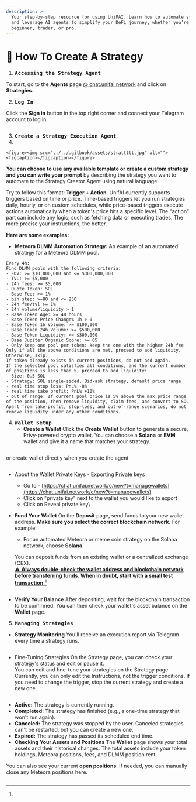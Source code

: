 ```yaml
---
description: >-
  Your step-by-step resource for using UniFAI. Learn how to automate strategies,
  and leverage AI agents to simplify your DeFi journey, whether you’re a
  beginner, trader, or pro.
---
```


# 📰 How To Create A Strategy

1. <kbd>**Accessing the Strategy Agent**</kbd>

To start, go to the **Agents** page [@ chat.unifai.network](https://chat.unifai.network/) and click on **Strategies**.

2. <kbd>**Log In**</kbd>

Click the **Sign in** button in the top right corner and connect your Telegram account to log in.

<figure><img src="../../.gitbook/assets/image (1).png" alt=""><figcaption></figcaption></figure>





3. <kbd>**Create a Strategy Execution Agent**</kbd>
4.

    <figure><img src="../../.gitbook/assets/strattttt.jpg" alt=""><figcaption></figcaption></figure>

**You can choose to use any available template or create a custom strategy and you can write your prompt** by describing the strategy you want to automate to the Strategy Creator Agent using natural language.

Try to follow this format: **Trigger + Action**. UnifAI currently supports triggers based on time or price. Time-based triggers let you run strategies daily, hourly, or on custom schedules, while price-based triggers execute actions automatically when a token's price hits a specific level. The "action" part can include any logic, such as fetching data or executing trades. The more precise your instructions, the better.

**Here are some examples:**

* **Meteora DLMM Automation Strategy:** An example of an automated strategy for a Meteora DLMM pool.

```
Every 4h:
Find DLMM pools with the following criteria:
- FDV: >= $10,000,000 and <= $300,000,000
- TVL: >= $5,000
- 24h fees: >= $5,000
- Quote Token: SOL
- Base Fee: >= 1%
- bin step: >=80 and <= 250
- 24h fee/tvl >= 1%
- 24h volume/liquidity > 1
- Base Token Age: >= 48 hours
- Base Token Price Change% 1h > 0
- Base Token 1h Volume: >= $100,000
- Base Token 24h Volume: >= $500,000
- Base Token Liquidity: >= $300,000
- Base Jupiter Organic Score: >= 65
- Only keep one pool per token: keep the one with the higher 24h fee
Only if all the above conditions are met, proceed to add liquidity. Otherwise, skip.
If token already exists in current positions, do not add again.
If the selected pool satisfies all conditions, and the current number of positions is less than 5, proceed to add liquidity:
- Size: 0.5 SOL
- Strategy: SOL single-sided, Bid-ask strategy, default price range
- real time stop loss: PnL% -8%
- real time take profit: PnL% +10%
- out of range: If current pool price is 5% above the max price range of the position, then remove liquidity, claim fees, and convert to SOL
Apart from take-profit, stop-loss, and out-of-range scenarios, do not remove liquidity under any other conditions.
```



4. <kbd>**Wallet Setup**</kbd>
   * **Create a Wallet** Click the **Create Wallet** button to generate a secure, Privy-powered crypto wallet. You can choose a **Solana** or **EVM** wallet and give it a name that matches your strategy.

<figure><img src="../../.gitbook/assets/image (3).png" alt=""><figcaption></figcaption></figure>

or create wallet directly when you create the agent

<figure><img src="../../.gitbook/assets/image (4).png" alt=""><figcaption></figcaption></figure>

* About the Wallet Private Keys - Exporting Private keys
  * Go to - [https://chat.unifai.network/c/new?t=managewallets](https://chat.unifai.network/c/new?t=managewallets)
  * Click on "private key" next to the wallet you would like to export
  * Click on Reveal private key\

*   **Fund Your Wallet** On the **Deposit** page, send funds to your new wallet address. **Make sure you select the correct blockchain network.** For example:

    * For an automated Meteora or meme coin strategy on the Solana network, choose **Solana**.

    You can deposit funds from an existing wallet or a centralized exchange (CEX). \
    [⚠️ **Always double-check the wallet address and blockchain network before transferring funds. When in doubt, start with a small test transaction.**](#user-content-fn-1)[^1]

<figure><img src="../../.gitbook/assets/image (5).png" alt=""><figcaption></figcaption></figure>

* **Verify Your Balance** After depositing, wait for the blockchain transaction to be confirmed. You can then check your wallet's asset balance on the **Wallet** page.



5. <kbd>**Managing Strategies**</kbd>

* **Strategy Monitoring** You'll receive an execution report via Telegram every time a strategy runs.

<figure><img src="../../.gitbook/assets/image (6).png" alt=""><figcaption></figcaption></figure>

* Fine-Tuning Strategies On the Strategy page, you can check your strategy's status and edit or pause it.  \
  You can edit and fine-tune your strategies on the Strategy page. Currently, you can only edit the Instructions, not the trigger conditions. If you need to change the trigger, stop the current strategy and create a new one.

<figure><img src="../../.gitbook/assets/image (7).png" alt=""><figcaption></figcaption></figure>

* **Active:** The strategy is currently running.
* **Completed:** The strategy has finished (e.g., a one-time strategy that won't run again).
* **Canceled:** The strategy was stopped by the user. Canceled strategies can't be restarted, but you can create a new one.
* **Expired:** The strategy has passed its scheduled end time.
* **Checking Your Assets and Positions** The **Wallet** page shows your total assets and their historical changes. The total assets include your token holdings, Meteora positions, fees, and DLMM position rent.

You can also see your current **open positions**. If needed, you can manually close any Meteora positions here.

<figure><img src="../../.gitbook/assets/image (8).png" alt=""><figcaption></figcaption></figure>

[^1]: 

